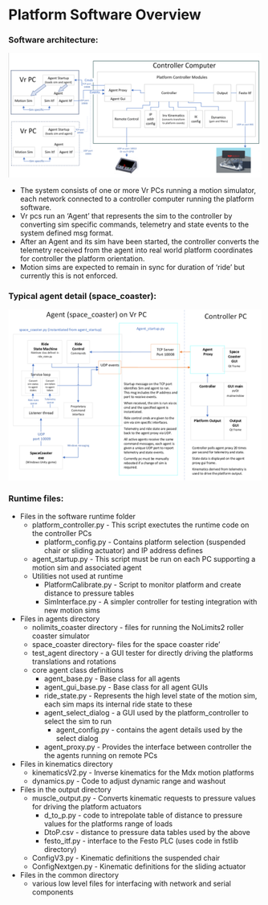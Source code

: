 # Platform Software Overview

### Software architecture:
![Architecture v3](https://github.com/michaelmargolis/MdxMotionPlatformV3/blob/master/Docs/Software_architecture.png)
*   The system consists of one or more Vr PCs running a motion simulator, each network connected to a controller computer running the platform software.
*   Vr pcs run an ‘Agent’ that represents the sim to the controller by converting sim specific commands, telemetry and state events to the system defined msg format.
*   After an Agent and its sim have been started, the controller converts the telemetry received from the agent into real world platform coordinates for controller the platform orientation.
*   Motion sims are expected to remain in sync for duration of ‘ride’ but currently this is not enforced.

 
### Typical agent detail (space_coaster):
![agent example v3](https://github.com/michaelmargolis/MdxMotionPlatformV3/blob/master/Docs/Example_agent.png)


### Runtime files:
* Files in the software runtime folder
  * platform_controller.py - This script exectutes the runtime code on the controller PCs
    * platform_config.py - Contains platform selection (suspended chair or sliding actuator) and IP address defines  
  * agent_startup.py - This script must be run on each PC supporting a motion sim and associated agent
  * Utilities not used at runtime
    * PlatformCalibrate.py - Script to monitor platform and create distance to pressure tables
    * SimInterface.py - A simpler controller for testing integration with new motion sims
* Files in agents directory
  * nolimits_coaster directory - files for running the NoLimits2 roller coaster simulator
  * space_coaster directory- files for the space coaster ride’
  * test_agent directory - a GUI tester for directly driving the platforms translations and rotations
  * core agent class definitions
    * agent_base.py - Base class for all agents
    * agent_gui_base.py - Base class for all agent GUIs
    * ride_state.py - Represents the high level state of the motion sim, each sim maps its internal ride state to these
    * agent_select_dialog - a GUI used by the platform_controller to select the sim to run
      * agent_config.py - contains the agent details used by the select dialog
    * agent_proxy.py - Provides the interface between controller the the agents running on remote PCs
* Files in kinematics directory
  * kinematicsV2.py - Inverse kinematics for the Mdx motion platforms
  * dynamics.py - Code to adjust dynamic range and washout  
* Files in the output directory
  * muscle_output.py - Converts kinematic requests to pressure values for driving the platform actuators
    * d_to_p.py - code to intrepolate table of distance to pressure values for the platforms range of loads
    * DtoP.csv - distance to pressure data tables used by the above
    * festo_itf.py - interface to the Festo PLC (uses code in fstlib directory)
  * ConfigV3.py - Kinematic definitions the suspended chair
  * ConfigNextgen.py - Kinematic definitions for the sliding actuator
* Files in the common directory
  * various low level files for interfacing with network and serial components
